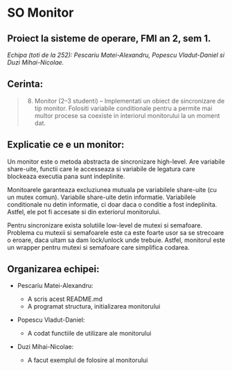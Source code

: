 # SO Monitor
## Proiect la sisteme de operare, FMI an 2, sem 1.

*Echipa (toti de la 252): Pescariu Matei-Alexandru, Popescu Vladut-Daniel si Duzi Mihai-Nicolae.*

## Cerinta:
>8. Monitor (2–3 studenti) – Implementati un obiect de sincronizare de tip monitor. Folositi
>variabile conditionale pentru a permite mai multor procese sa coexiste in interiorul monitorului la un moment dat.

## Explicatie ce e un monitor:

Un monitor este o metoda abstracta de sincronizare high-level. Are variabile share-uite, functii care le accesseaza si variabile de legatura care blockeaza executia pana sunt indeplinite.

Monitoarele garanteaza excluziunea mutuala pe variabilele share-uite (cu un mutex comun). Variabile share-uite detin informatie. Variabilele conditionale nu detin informatie, ci doar daca o conditie a fost indeplinita. Astfel, ele pot fi accesate si din exteriorul monitorului.

Pentru sincronizare exista solutiile low-level de mutexi si semafoare. Problema cu mutexii si semafoarele este ca este foarte usor sa se strecoare o eroare, daca uitam sa dam lock/unlock unde trebuie. Astfel, monitorul este un wrapper pentru mutexi si semafoare care simplifica codarea.

## Organizarea echipei:

-  Pescariu Matei-Alexandru:
    - A scris acest README.md
    - A programat structura, initializarea monitorului

- Popescu Vladut-Daniel:
    - A codat functiile de utilizare ale monitorului

- Duzi Mihai-Nicolae:
    - A facut exemplul de folosire al monitorului